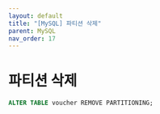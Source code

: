 ```yaml
---
layout: default
title: "[MySQL] 파티션 삭제" 
parent: MySQL
nav_order: 17
---
```


# 파티션 삭제

```sql
ALTER TABLE voucher REMOVE PARTITIONING;
```